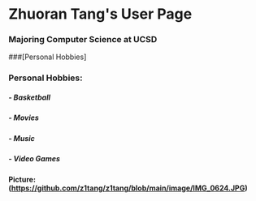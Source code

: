 # **Zhuoran Tang's User Page**

### Majoring Computer Science at UCSD

###[Personal Hobbies]

### Personal Hobbies:
  #####    - Basketball
  #####    - Movies
  #####    - Music
  #####    - Video Games

#### Picture: (https://github.com/z1tang/z1tang/blob/main/image/IMG_0624.JPG)
